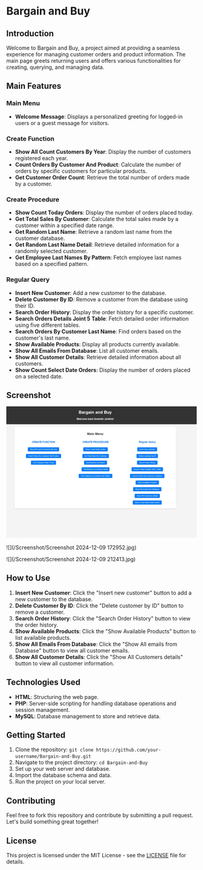 # Bargain and Buy

## Introduction
Welcome to Bargain and Buy, a project aimed at providing a seamless experience for managing customer orders and product information. The main page greets returning users and offers various functionalities for creating, querying, and managing data.

## Main Features
### Main Menu
- **Welcome Message**: Displays a personalized greeting for logged-in users or a guest message for visitors.

### Create Function
- **Show All Count Customers By Year**: Display the number of customers registered each year.
- **Count Orders By Customer And Product**: Calculate the number of orders by specific customers for particular products.
- **Get Customer Order Count**: Retrieve the total number of orders made by a customer.

### Create Procedure
- **Show Count Today Orders**: Display the number of orders placed today.
- **Get Total Sales By Customer**: Calculate the total sales made by a customer within a specified date range.
- **Get Random Last Name**: Retrieve a random last name from the customer database.
- **Get Random Last Name Detail**: Retrieve detailed information for a randomly selected customer.
- **Get Employee Last Names By Pattern**: Fetch employee last names based on a specified pattern.

### Regular Query
- **Insert New Customer**: Add a new customer to the database.
- **Delete Customer By ID**: Remove a customer from the database using their ID.
- **Search Order History**: Display the order history for a specific customer.
- **Search Orders Details Joint 5 Table**: Fetch detailed order information using five different tables.
- **Search Orders By Customer Last Name**: Find orders based on the customer's last name.
- **Show Available Products**: Display all products currently available.
- **Show All Emails From Database**: List all customer emails.
- **Show All Customer Details**: Retrieve detailed information about all customers.
- **Show Count Select Date Orders**: Display the number of orders placed on a selected date.

## Screenshot
![Main Menu](Screenshot/MainMeniu.jpg)

![](/Screenshot/Screenshot 2024-12-09 172952.jpg)

![](/Screenshot/Screenshot 2024-12-09 212413.jpg)

## How to Use
1. **Insert New Customer**: Click the "Insert new customer" button to add a new customer to the database.
2. **Delete Customer By ID**: Click the "Delete customer by ID" button to remove a customer.
3. **Search Order History**: Click the "Search Order History" button to view the order history.
4. **Show Available Products**: Click the "Show Available Products" button to list available products.
5. **Show All Emails From Database**: Click the "Show All emails from Database" button to view all customer emails.
6. **Show All Customer Details**: Click the "Show All Customers details" button to view all customer information.

## Technologies Used
- **HTML**: Structuring the web page.
- **PHP**: Server-side scripting for handling database operations and session management.
- **MySQL**: Database management to store and retrieve data.

## Getting Started
1. Clone the repository: `git clone https://github.com/your-username/Bargain-and-Buy.git`
2. Navigate to the project directory: `cd Bargain-and-Buy`
3. Set up your web server and database.
4. Import the database schema and data.
5. Run the project on your local server.

## Contributing
Feel free to fork this repository and contribute by submitting a pull request. Let's build something great together!

## License
This project is licensed under the MIT License - see the [LICENSE](LICENSE) file for details.
